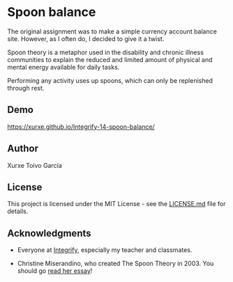 # Spoon balance

The original assignment was to make a simple currency account balance site. However, as I often do, I decided to give it a twist.

Spoon theory is a metaphor used in the disability and chronic illness communities to explain the reduced and limited amount of physical and mental energy available for daily tasks.

Performing any activity uses up spoons, which can only be replenished through rest.

## Demo

https://xurxe.github.io/Integrify-14-spoon-balance/

## Author

Xurxe Toivo García

## License

This project is licensed under the MIT License - see the [LICENSE.md](LICENSE.md) file for details.

## Acknowledgments

- Everyone at [Integrify](https://github.com/Integrify-Finland), especially my teacher and classmates.

- Christine Miserandino, who created The Spoon Theory in 2003. You should go [read her essay](https://butyoudontlooksick.com/articles/written-by-christine/the-spoon-theory/)!